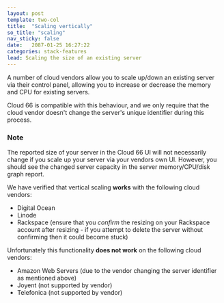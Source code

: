 ```yaml
---
layout: post
template: two-col
title:  "Scaling vertically"
so_title: "scaling"
nav_sticky: false
date:   2087-01-25 16:27:22
categories: stack-features
lead: Scaling the size of an existing server
---
```


A number of cloud vendors allow you to scale up/down an existing server via their control panel, allowing you to increase or decrease the memory and CPU for existing servers.

Cloud 66 is compatible with this behaviour, and we only require that the cloud vendor doesn't change the server's unique identifier during this process.

<div class="notice">
 		<h3>Note</h3>
 		<p>The reported size of your server in the Cloud 66 UI will not necessarily change if you scale up your server via your vendors own UI. However, you should see the changed server capacity in the server memory/CPU/disk graph report.</p>
 </div>


We have verified that vertical scaling **works** with the following cloud vendors:

- Digital Ocean
- Linode
- Rackspace (ensure that you *confirm* the resizing on your Rackspace account after resizing - if you attempt to delete the server without confirming then it could become stuck)

Unfortunately this functionality **does not work** on the following cloud vendors:

 - Amazon Web Servers (due to the vendor changing the server identifier as mentioned above)
 - Joyent (not supported by vendor)
 - Telefonica (not supported by vendor)
